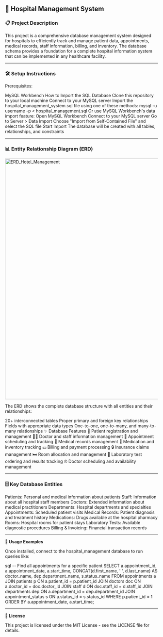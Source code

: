 ## **🏥 Hospital Management System**

### **📋 Project Description**

This project is a comprehensive database management system designed for hospitals to efficiently track and manage patient data, appointments, medical records, staff information, billing, and inventory. The database schema provides a foundation for a complete hospital information system that can be implemented in any healthcare facility.

---

### **🛠️ Setup Instructions**

Prerequisites:

MySQL Workbench 
How to Import the SQL Database
Clone this repository to your local machine
Connect to your MySQL server
Import the hospital_management_system.sql file using one of these methods:
mysql -u username -p < hospital_management.sql
Or use MySQL Workbench's data import feature:
Open MySQL Workbench
Connect to your MySQL server
Go to Server > Data Import
Choose "Import from Self-Contained File" and select the SQL file
Start Import
The database will be created with all tables, relationships, and constraints

---

### **📊 Entity Relationship Diagram (ERD)**
<img width="793" alt="ERD_Hotel_Management" src="https://github.com/user-attachments/assets/ecf76227-4002-41cd-b6cf-23cf3c90ea89" />


The ERD shows the complete database structure with all entities and their relationships:

20+ interconnected tables
Proper primary and foreign key relationships
Fields with appropriate data types
One-to-one, one-to-many, and many-to-many relationships
✨ Database Features
👤 Patient registration and management
👨‍⚕️ Doctor and staff information management
📅 Appointment scheduling and tracking
📝 Medical records management
💊 Medication and inventory tracking
💵 Billing and payment processing
🔒 Insurance claims management
🛏️ Room allocation and management
🔬 Laboratory test ordering and results tracking
⏰ Doctor scheduling and availability management

---

### **🗄️ Key Database Entities**

Patients: Personal and medical information about patients
Staff: Information about all hospital staff members
Doctors: Extended information about medical practitioners
Departments: Hospital departments and specialties
Appointments: Scheduled patient visits
Medical Records: Patient diagnosis and treatment history
Medications: Drugs available at the hospital pharmacy
Rooms: Hospital rooms for patient stays
Laboratory Tests: Available diagnostic procedures
Billing & Invoicing: Financial transaction records

---

**📝 Usage Examples**

Once installed, connect to the hospital_management database to run queries like:

sql
-- Find all appointments for a specific patient
SELECT a.appointment_id, a.appointment_date, a.start_time, 
       CONCAT(d.first_name, ' ', d.last_name) AS doctor_name,
       dep.department_name, s.status_name
FROM appointments a
JOIN patients p ON a.patient_id = p.patient_id
JOIN doctors doc ON a.doctor_id = doc.doctor_id
JOIN staff d ON doc.staff_id = d.staff_id
JOIN departments dep ON a.department_id = dep.department_id
JOIN appointment_status s ON a.status_id = s.status_id
WHERE p.patient_id = 1
ORDER BY a.appointment_date, a.start_time;

---

**📄 License**

This project is licensed under the MIT License - see the LICENSE file for details.

